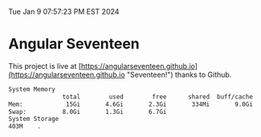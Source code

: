 Tue Jan  9 07:57:23 PM EST 2024

# Angular Seventeen


This project is live at [https://angularseventeen.github.io](https://angularseventeen.github.io "Seventeen!") thanks to Github.

```bash
System Memory
               total        used        free      shared  buff/cache   available
Mem:            15Gi       4.6Gi       2.3Gi       334Mi       9.0Gi        10Gi
Swap:          8.0Gi       1.3Gi       6.7Gi
System Storage
403M	.
```
